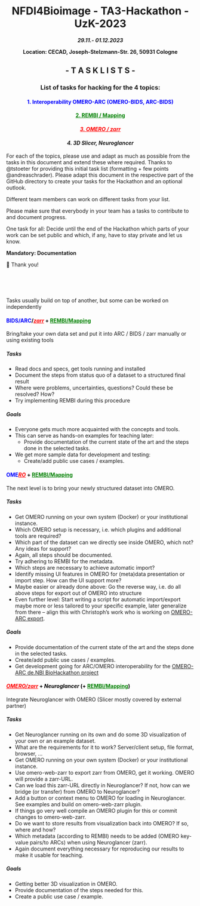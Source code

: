 <h1 style="text-align: center;">NFDI4Bioimage - TA3-Hackathon - UzK-2023</h1>

***<p style="text-align: center;">29.11.- 01.12.2023</p>*** 

**<p style="text-align: center;">Location: CECAD, Joseph-Stelzmann-Str. 26, 50931 Cologne</p>**  

## <center>- T A S K    L I S T S -</center>

### <center>List of tasks for hacking for the 4 topics:</center>
#### <center><p style="color:blue">1. Interoperability OMERO-ARC (OMERO-BIDS, ARC-BIDS)</p></center>
#### **<center><p style="color:green"><ins>2.	REMBI / Mapping</ins></p></center>** 
#### ***<center><p style="color:red"><ins>3.	OMERO / zarr</ins></p></center>***
#### ***<center>4.	3D Slicer, Neuroglancer</center>***

For each of the topics, please use and adapt as much as possible from the tasks in this document and extend these where required. Thanks to @tstoeter for providing this initial task list (formatting + few points @andreaschrader). Please adapt this document in the respective part of the GitHub directory to create your tasks for the Hackathon and an optional outlook.  

Different team members can work on different tasks from your list.  

Please make sure that everybody in your team has a tasks to contribute to and document progress.  

One task for all: Decide until the end of the Hackathon which parts of your work can be set public and which, if any, have to stay private and let us know.  

**Mandatory: Documentation**  

🙌 Thank you!

<br>
<br>
<br>

Tasks usually build on top of another, but some can be worked on independently

<h4 style="color:blue;">
    BIDS/ARC<!-- 
--><span style="color:black;">/</span><!-- 
--><span style="color:red;"><b><ins><i>zarr</i></b></span><!-- 
--><span style="color:black;"> + </span><!-- 
--><span style="color:green;"><b><ins>REMBI/Mapping</ins></b></span>
</h4>

Bring/take your own data set and put it into ARC / BIDS / zarr manually or using existing tools  

##### **Tasks**  

- Read docs and specs, get tools running and installed  
- Document the steps from status quo of a dataset to a structured final result  
- Where were problems, uncertainties, questions? Could these be resolved? How?  
- Try implementing REMBI during this procedure  


##### **Goals**  

- Everyone gets much more acquainted with the concepts and tools.  
- This can serve as hands-on examples for teaching later:  
  - Provide documentation of the current state of the art and the steps done in the selected tasks.
- We get more sample data for development and testing:  
  - Create/add public use cases / examples.

<h4 style="color:blue;">
    OME<!-- 
--><span style="color:red;"><b><ins><i>RO</i></b></span><!-- 
--><span style="color:black;"> + </span><!-- 
--><span style="color:green;"><b><ins>REMBI/Mapping</ins></b></span>
</h4>

The next level is to bring your newly structured dataset into OMERO.  

##### **Tasks**  

- Get OMERO running on your own system (Docker) or your institutional instance.
- Which OMERO setup is necessary, i.e. which plugins and additional tools are required?
- Which part of the dataset can we directly see inside OMERO, which not? Any ideas for support?
- Again, all steps should be documented.
- Try adhering to REMBI for the metadata.
- Which steps are necessary to achieve automatic import?
- Identify missing UI features in OMERO for (meta)data presentation or import step. How can the UI support more?
- Maybe easier or already done above: Go the reverse way, i.e. do all above steps for export out of OMERO into structure
- Even further level: Start writing a script for automatic import/export maybe more or less tailored to your specific example, later generalize from there – align this with Christoph’s work who is working on [OMERO-ARC export](https://github.com/cmohl2013/omero-arc).  

##### **Goals**  

- Provide documentation of the current state of the art and the steps done in the selected tasks.
- Create/add public use cases / examples.
- Get development going for ARC/OMERO interoperability for the [OMERO-ARC de.NBI BioHackathon project](https://www.denbi.de/de-nbi-events/1614-towards-omero-and-arc-interoperability-for-rdm-compliant-bio-image-data)

<h4 style="color:red;">
    <b><ins><i>OMERO/zarr</i></ins></b><!-- 
--><span style="color:black;"> + <i><b>Neuroglancer</b></i> (+ </span><!-- 
--><span style="color:green;"><b><ins>REMBI/Mapping</ins></b></span><!-- 
--><span style="color:black;">)</span>
</h4>

Integrate Neuroglancer with OMERO (Slicer mostly covered by external partner)  

##### **Tasks**  

- Get Neuroglancer running on its own and do some 3D visualization of your own or an example dataset.
- What are the requirements for it to work? Server/client setup, file format, browser, …
- Get OMERO running on your own system (Docker) or your institutional instance.
- Use omero-web-zarr to export zarr from OMERO, get it working. OMERO will provide a zarr-URL.
- Can we load this zarr-URL directly in Neuroglancer? If not, how can we bridge (or transfer) from OMERO to Neuroglancer?
- Add a button or context menu to OMERO for loading in Neuroglancer. See examples and build on omero-web-zarr plugin.
- If things go very well compile an OMERO plugin for this or commit changes to omero-web-zarr.
- Do we want to store results from visualization back into OMERO? If so, where and how?
- Which metadata (according to REMBI) needs to be added (OMERO key-value pairs/to ARCs) when using Neuroglancer (zarr).
- Again document everything necessary for reproducing our results to make it usable for teaching.

##### **Goals**  

- Getting better 3D visualization in OMERO.
- Provide documentation of the steps needed for this.
- Create a public use case / example.